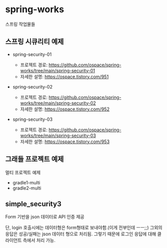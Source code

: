 # spring-works
스프링 작업물들

## 스프링 시큐리티 예제
* spring-security-01
  * 프로젝트 경로: https://github.com/ospace/spring-works/tree/main/spring-security-01
  * 자세한 설명: https://ospace.tistory.com/951
  
* spring-security-02
  * 프로젝트 경로: https://github.com/ospace/spring-works/tree/main/spring-security-02
  * 자세한 설명: https://ospace.tistory.com/952
 
* spring-security-03
  * 프로젝트 경로: https://github.com/ospace/spring-works/tree/main/spring-security-03
  * 자세한 설명: https://ospace.tistory.com/953

## 그래들 프로젝트 예제
멀티 프로젝트 예제
* gradle1-multi
* gradle2-multi

## simple_security3
Form 기반을 json 데이터로 API 인증 제공

단, login 호출시에는 데이터형은 form형태로 보내야함.(이게 전부인데 ㅡㅡ;;) 그외의 응답은 성공/실패는 json 데이터 형으로 처리됨. 그렇기 때문에 로그인 응답에 대해 클라이언트 측에서 처리 가능.
